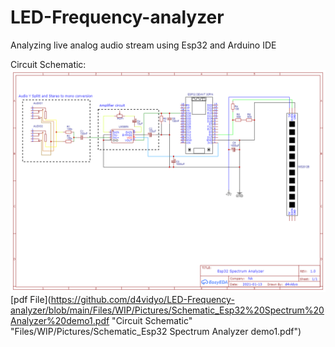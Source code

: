 # LED-Frequency-analyzer
Analyzing live analog audio stream using Esp32 and Arduino IDE

Circuit Schematic:
![alt Text](https://github.com/d4vidyo/LED-Frequency-analyzer/blob/main/Files/WIP/Pictures/Schematic_Esp32%20Spectrum%20Analyzer%20demo1.png "Circuit Schematic")
[pdf File](https://github.com/d4vidyo/LED-Frequency-analyzer/blob/main/Files/WIP/Pictures/Schematic_Esp32%20Spectrum%20Analyzer%20demo1.pdf "Circuit Schematic" "Files/WIP/Pictures/Schematic_Esp32 Spectrum Analyzer demo1.pdf")
